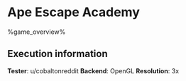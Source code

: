 # Ape Escape Academy 

%game_overview%

## Execution information

**Tester**: u/cobaltonreddit
**Backend**: OpenGL
**Resolution**: 3x